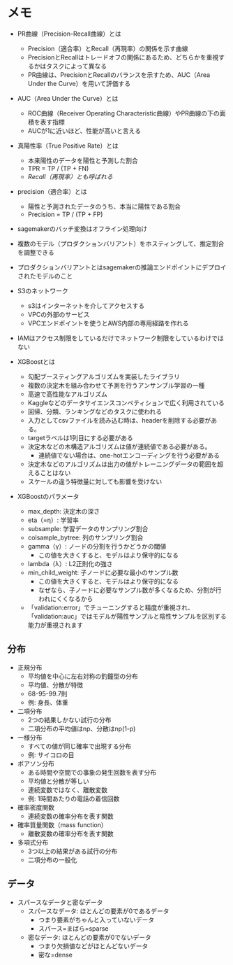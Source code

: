 # メモ
- PR曲線（Precision-Recall曲線）とは
  - Precision（適合率）とRecall（再現率）の関係を示す曲線
  - PrecisionとRecallはトレードオフの関係にあるため、どちらかを重視するかはタスクによって異なる
  - PR曲線は、PrecisionとRecallのバランスを示すため、AUC（Area Under the Curve）を用いて評価する

- AUC（Area Under the Curve）とは
  - ROC曲線（Receiver Operating Characteristic曲線）やPR曲線の下の面積を表す指標
  - AUCが1に近いほど、性能が高いと言える

- 真陽性率（True Positive Rate）とは
  - 本来陽性のデータを陽性と予測した割合
  - TPR = TP / (TP + FN)
  - *Recall（再現率）とも呼ばれる*
- precision（適合率）とは
  - 陽性と予測されたデータのうち、本当に陽性である割合
  - Precision = TP / (TP + FP)


- sagemakerのバッチ変換はオフライン処理向け
- 複数のモデル（プロダクションバリアント）をホスティングして、推定割合を調整できる
- プロダクションバリアントとはsagemakerの推論エンドポイントにデプロイされたモデルのこと

- S3のネットワーク
  - s3はインターネットを介してアクセスする
  - VPCの外部のサービス
  - VPCエンドポイントを使うとAWS内部の専用経路を作れる
- IAMはアクセス制限をしているだけでネットワーク制限をしているわけではない

- XGBoostとは
  - 勾配ブースティングアルゴリズムを実装したライブラリ
  - 複数の決定木を組み合わせて予測を行うアンサンブル学習の一種
  - 高速で高性能なアルゴリズム
  - Kaggleなどのデータサイエンスコンペティションで広く利用されている
  - 回帰、分類、ランキングなどのタスクに使われる
  - 入力としてcsvファイルを読み込む時は、headerを削除する必要がある。
  - targetラベルは1列目にする必要がある
  - 決定木などの木構造アルゴリズムは値が連続値である必要がある。
    - 連続値でない場合は、one-hotエンコーディングを行う必要がある
  - 決定木などのアルゴリズムは出力の値がトレーニングデータの範囲を超えることはない
  - スケールの違う特徴量に対しても影響を受けない

- XGBoostのパラメータ
  - max_depth: 決定木の深さ
  - eta（=η）: 学習率
  - subsample: 学習データのサンプリング割合
  - colsample_bytree: 列のサンプリング割合
  - gamma（γ）: ノードの分割を行うかどうかの閾値
    - この値を大きくすると、モデルはより保守的になる
  - lambda（λ）: L2正則化の強さ
  - min_child_weight: 子ノードに必要な最小のサンプル数
    - この値を大きくすると、モデルはより保守的になる
    - なぜなら、子ノードに必要なサンプル数が多くなるため、分割が行われにくくなるから
  - 「validation:error」でチューニングすると精度が重視され、「validation:auc」ではモデルが陽性サンプルと陰性サンプルを区別する能力が重視されます


## 分布
- 正規分布
  - 平均値を中心に左右対称の釣鐘型の分布
  - 平均値、分散が特徴
  - 68-95-99.7則
  - 例: 身長、体重
- 二項分布
  - 2つの結果しかない試行の分布
  - 二項分布の平均値はnp、分散はnp(1-p)
- 一様分布
  - すべての値が同じ確率で出現する分布
  - 例: サイコロの目
- ポアソン分布
  - ある時間や空間での事象の発生回数を表す分布
  - 平均値と分散が等しい
  - 連続変数ではなく、離散変数
  - 例: 1時間あたりの電話の着信回数
- 確率密度関数
  - 連続変数の確率分布を表す関数
- 確率質量関数（mass function）
  - 離散変数の確率分布を表す関数
- 多項式分布
  - 3つ以上の結果がある試行の分布
  - 二項分布の一般化


## データ
- スパースなデータと密なデータ
  - スパースなデータ: ほとんどの要素が0であるデータ
    - つまり要素がちゃんと入っていないデータ
    - スパース=まばら=sparse
  - 密なデータ: ほとんどの要素が0でないデータ
    - つまり欠損値などがほとんどないデータ
    - 密な=dense
